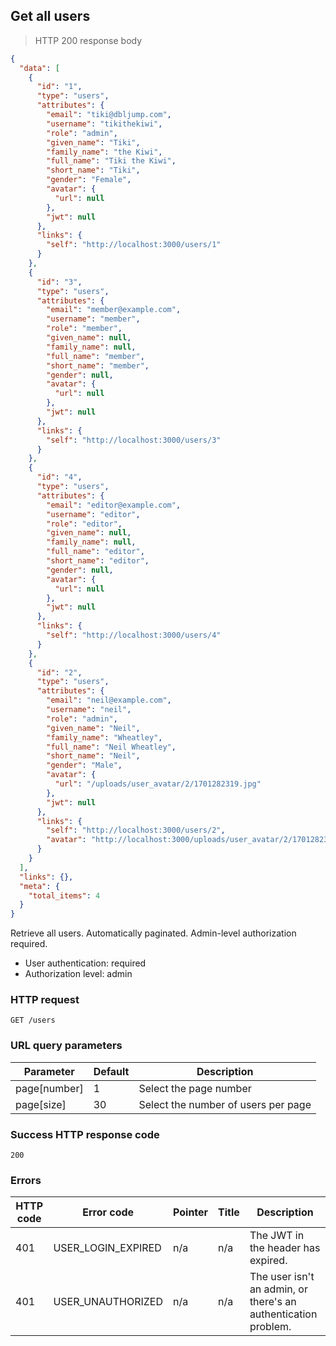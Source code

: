 ## Get all users

> HTTP 200 response body

```JSON
{
  "data": [
    {
      "id": "1",
      "type": "users",
      "attributes": {
        "email": "tiki@dbljump.com",
        "username": "tikithekiwi",
        "role": "admin",
        "given_name": "Tiki",
        "family_name": "the Kiwi",
        "full_name": "Tiki the Kiwi",
        "short_name": "Tiki",
        "gender": "Female",
        "avatar": {
          "url": null
        },
        "jwt": null
      },
      "links": {
        "self": "http://localhost:3000/users/1"
      }
    },
    {
      "id": "3",
      "type": "users",
      "attributes": {
        "email": "member@example.com",
        "username": "member",
        "role": "member",
        "given_name": null,
        "family_name": null,
        "full_name": "member",
        "short_name": "member",
        "gender": null,
        "avatar": {
          "url": null
        },
        "jwt": null
      },
      "links": {
        "self": "http://localhost:3000/users/3"
      }
    },
    {
      "id": "4",
      "type": "users",
      "attributes": {
        "email": "editor@example.com",
        "username": "editor",
        "role": "editor",
        "given_name": null,
        "family_name": null,
        "full_name": "editor",
        "short_name": "editor",
        "gender": null,
        "avatar": {
          "url": null
        },
        "jwt": null
      },
      "links": {
        "self": "http://localhost:3000/users/4"
      }
    },
    {
      "id": "2",
      "type": "users",
      "attributes": {
        "email": "neil@example.com",
        "username": "neil",
        "role": "admin",
        "given_name": "Neil",
        "family_name": "Wheatley",
        "full_name": "Neil Wheatley",
        "short_name": "Neil",
        "gender": "Male",
        "avatar": {
          "url": "/uploads/user_avatar/2/1701282319.jpg"
        },
        "jwt": null
      },
      "links": {
        "self": "http://localhost:3000/users/2",
        "avatar": "http://localhost:3000/uploads/user_avatar/2/1701282319.jpg"
      }
    }
  ],
  "links": {},
  "meta": {
    "total_items": 4
  }
}
```

Retrieve all users. Automatically paginated. Admin-level authorization required.

* User authentication: required
* Authorization level: admin

### HTTP request

`GET /users`

### URL query parameters

Parameter | Default | Description
--------- | ------- | -----------
page[number] | 1 | Select the page number
page[size] | 30 | Select the number of users per page

### Success HTTP response code

`200`

### Errors

HTTP code | Error code | Pointer | Title | Description
--------- | ---------- | ------- | ----- | -----------
401 | USER_LOGIN_EXPIRED | n/a | n/a | The JWT in the header has expired.
401 | USER_UNAUTHORIZED | n/a | n/a | The user isn't an admin, or there's an authentication problem.
